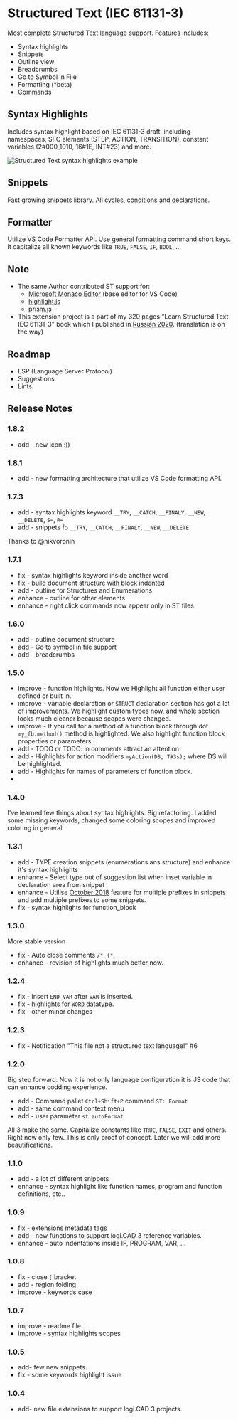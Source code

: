 # Structured Text (IEC 61131-3)

Most complete Structured Text language support. Features includes:

- Syntax highlights
- Snippets
- Outline view
- Breadcrumbs
- Go to Symbol in File
- Formatting (*beta)
- Commands

## Syntax Highlights

Includes syntax highlight based on IEC 61131-3 draft, including namespaces, SFC elements (STEP, ACTION, TRANSITION), constant variables (2#000_1010, 16#1E, INT#23) and more.

![Structured Text syntax highlights example](https://raw.githubusercontent.com/Serhioromano/vscode-st/master/demo.gif)

## Snippets

Fast growing snippets library. All cycles, conditions and declarations.

## Formatter

Utilize VS Code Formatter API. Use general formatting command short keys. It capitalize all known keywords like `TRUE`, `FALSE`, `IF`, `BOOL`, ...

## Note

- The same Author contributed ST support for:
  - [Microsoft Monaco Editor](https://github.com/microsoft/monaco-editor) (base editor for VS Code)
  - [highlight.js](https://github.com/highlightjs/highlightjs-structured-text)
  - [prism.js](https://github.com/PrismJS/prism)
- This extension project is a part of my 320 pages "Learn Structured Text IEC 61131-3" book which I published in [Russian 2020](https://www.youtube.com/watch?v=c0bjUFzSHxs). (translation is on the way)

## Roadmap

- LSP (Language Server Protocol)
- Suggestions
- Lints

## Release Notes

### 1.8.2

- add - new icon :))

### 1.8.1

- add - new formatting architecture that utilize VS Code formatting API.

### 1.7.3

- add - syntax highlights keyword `__TRY`, `__CATCH`, `__FINALY`, `__NEW`, `__DELETE`, `S=`, `R=`
- add - snippets fo `__TRY`, `__CATCH`, `__FINALY`, `__NEW`, `__DELETE`

Thanks to @nikvoronin


### 1.7.1

- fix - syntax highlights keyword inside another word
- fix - build document structure with block indented
- add - outline for Structures and Enumerations
- enhance - outline for other elements
- enhance - right click commands now appear only in ST files

### 1.6.0

- add - outline document structure
- add - Go to symbol in file support
- add - breadcrumbs

### 1.5.0

- improve - function highlights. Now we Highlight all function either user defined or built in.
- improve - variable declaration or `STRUCT` declaration section has got a lot of improvements. We highlight custom types now, and whole section looks much cleaner because scopes were changed.
- improve - If you call for a method of a function block through dot `my_fb.method()` method is highlighted. We also highlight function block properties or parameters.
- add - TODO or TODO: in comments attract an attention
- add - Highlights for action modifiers `myAction(DS, T#3s);` where DS will be highlighted.
- add - Highlights for names of parameters of function block.
- 
### 1.4.0

I've learned few things about syntax highlights. Big refactoring. I added some missing keywords, changed some coloring scopes and improved coloring in general.

### 1.3.1

- add - TYPE creation snippets (enumerations ans structure) and enhance it's syntax highlights
- enhance - Select type out of suggestion list when inset variable in declaration area from snippet
- enhance - Utilise [October 2018](https://code.visualstudio.com/updates/v1_28#_project-level-snippets) feature for multiple prefixes in snippets and add multiple prefixes to some snippets.
- fix - syntax highlights for function_block

### 1.3.0

More stable version

- fix - Auto close comments `/*`. `(*`.
- enhance - revision of highlights much better now.

### 1.2.4

- fix - Insert `END_VAR` after `VAR` is inserted.
- fix - highlights for `WORD` datatype.
- fix - other minor changes

### 1.2.3

- fix - Notification "This file not a structured text language!" #6

### 1.2.0

Big step forward. Now it is not only language configuration it is JS code that can enhance codding experience.

- add - Command pallet `Ctrl+Shift+P` command `ST: Format`
- add - same command context menu
- add - user parameter `st.autoFormat`

All 3 make the same. Capitalize constants like `TRUE`, `FALSE`, `EXIT` and others. Right now only few. This is only proof of concept. Later we will add more beautifications.

### 1.1.0

- add - a lot of different snippets
- enhance - syntax highlight like function names, program and function definitions, etc..

### 1.0.9

- fix - extensions metadata tags
- add - new functions to support logi.CAD 3 reference variables.
- enhance - auto indentations inside IF, PROGRAM, VAR, ...

### 1.0.8

- fix - close `[` bracket
- add - region folding
- improve - keywords case

### 1.0.7

- improve - readme file
- improve - syntax highlights scopes

### 1.0.5

- add- few new snippets.
- fix - some keywords highlight issue

### 1.0.4

- add- new file extensions to support logi.CAD 3 projects.